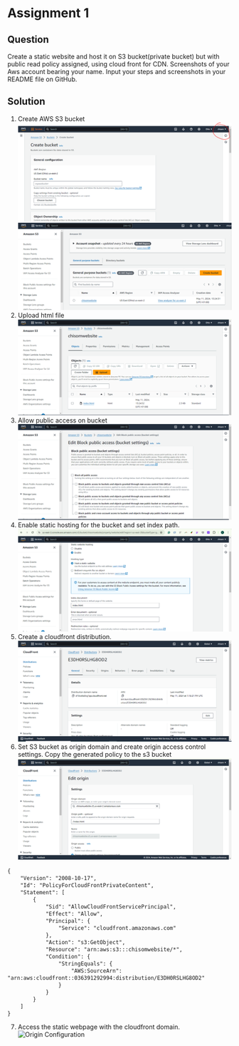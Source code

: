 # Assignment 1

## Question
Create a static website and host it on S3 bucket(private bucket) but with public read policy assigned, using cloud front for CDN.
Screenshots of your Aws account bearing your name.
Input your steps and screenshots in your README file on GitHub.

## Solution
1. Create AWS S3 bucket
![Creation of S3 bucket](Screenshots/s3bucket.png)
![S3](Screenshots/s3.PNG)
2. Upload html file
![Upload html file](Screenshots/6.PNG)
3. Allow public access on bucket
![Public access to bucket](Screenshots/5.PNG)
4. Enable static hosting for the bucket and set index path.
![Static hosting](Screenshots/7.PNG)
5. Create a cloudfront distribution.
![Cloudfront Distribution](Screenshots/8.PNG)
6. Set S3 bucket as origin domain and create origin access control settings. Copy the generated policy to the s3 bucket
![Origin Configuration](Screenshots/9.PNG)

~~~
{
    "Version": "2008-10-17",
    "Id": "PolicyForCloudFrontPrivateContent",
    "Statement": [
        {
            "Sid": "AllowCloudFrontServicePrincipal",
            "Effect": "Allow",
            "Principal": {
                "Service": "cloudfront.amazonaws.com"
            },
            "Action": "s3:GetObject",
            "Resource": "arn:aws:s3:::chisomwebsite/*",
            "Condition": {
                "StringEquals": {
                    "AWS:SourceArn": "arn:aws:cloudfront::036391292994:distribution/E3DH0RSLHG8OD2"
                }
            }
        }
    ]
}
~~~

7. Access the static webpage with the cloudfront domain.
![Origin Configuration](Screenhots/3.PNG)
